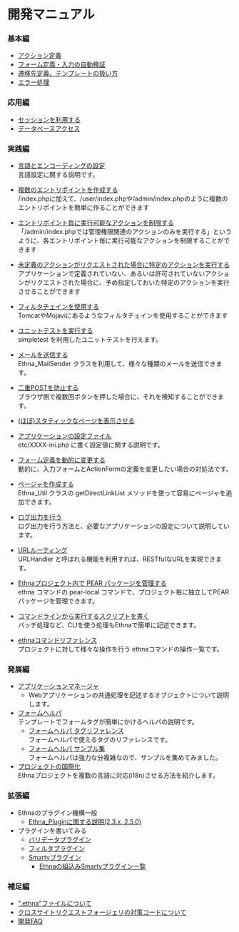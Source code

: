 # 開発マニュアル

### 基本編

- [アクション定義](dev_guide-action.md)
- [フォーム定義・入力の自動検証](dev_guide-form.md)
- [遷移先定義、テンプレートの扱い方](dev_guide-forward.md)
- [エラー処理](dev_guide-error.md)

### 応用編

- [セッションを利用する](dev_guide-app-session.md)
- [データベースアクセス](dev_guide-db.md)

### 実践編

- [言語とエンコーディングの設定](dev_guide-app-setlanguage.md)  
言語設定に関する説明です。
- [複数のエントリポイントを作成する](dev_guide-app-multientrypoint.md)  
/index.phpに加えて、/user/index.phpや/admin/index.phpのように複数のエントリポイントを簡単に作ることができます

- [エントリポイント毎に実行可能なアクションを制限する](dev_guide-app-limitentrypoint.md)  
「/admin/index.phpでは管理権限関連のアクションのみを実行する」というように、各エントリポイント毎に実行可能なアクションを制限することができます
- [未定義のアクションがリクエストされた場合に特定のアクションを実行する](dev_guide-app-fallbackentrypoint.md)  
アプリケーションで定義されていない、あるいは許可されていないアクションがリクエストされた場合に、予め指定しておいた特定のアクションを実行させることができます
- [フィルタチェインを使用する](dev_guide-app-filterchain.md)  
TomcatやMojaviにあるようなフィルタチェインを使用することができます
- [ユニットテストを実行する](dev_guide-misc-unittest.md)  
simpletest を利用したユニットテストを行えます。
- [メールを送信する](dev_guide-app-mail.md)  
Ethna_MailSender クラスを利用して、様々な種類のメールを送信できます。
- [二重POSTを防止する](dev_guide-app-duplicatepost.md)  
ブラウザ側で複数回ボタンを押した場合に、それを検知することができます。
- [(ほぼ)スタティックなページを表示させる](dev_guide-app-static.md)
- [アプリケーションの設定ファイル](dev_guide-app-config.md)  
etc/XXXX-ini.php に書く設定値に関する説明です。
- [フォーム定義を動的に変更する](dev_guide-app-dynamicform.md)  
動的に、入力フォームとActionFormの定義を変更したい場合の対処法です。
- [ページャを作成する](dev_guide-misc-pager.md)  
Ethna_Util クラスの getDirectLinkList メソッドを使って容易にページャを追加できます。
- [ログ出力を行う](dev_guide-log.md)  
ログ出力を行う方法と、必要なアプリケーションの設定について説明しています。
- [URLルーティング](dev_guide-urlhandler.md)  
URLHandler と呼ばれる機能を利用すれば、RESTfulなURLを実現できます。
- [Ethnaプロジェクト内で PEAR パッケージを管理する](dev_guide-pearlocal.md)  
ethna コマンドの pear-local コマンドで、プロジェクト毎に独立してPEARパッケージを管理できます。
- [コマンドラインから実行するスクリプトを書く](dev_guide-cli.md)  
バッチ処理など、CLIを使う処理もEthnaで簡単に記述できます。
- [ethnaコマンドリファレンス](dev_guide-ethna_command.md)  
プロジェクトに対して様々な操作を行う ethnaコマンドの操作一覧です。

### 発展編

- [アプリケーションマネージャ](dev_guide-appobj-manager.md)  
  - Webアプリケーションの共通処理を記述するオブジェクトについて説明します。
- [フォームヘルパ](dev_guide-view-form_helper.md)  
テンプレートでフォームタグが簡単にかけるヘルパの説明です。
  - [フォームヘルパ タグリファレンス](dev_guide-view-form_helper-ref.md)  
フォームヘルパで使えるタグのリファレンスです。
  - [フォームヘルパ サンプル集](dev_guide-view-form_helper-samples.md)  
フォームヘルパは強力な分複雑なので、サンプルを集めてみました。
- [プロジェクトの国際化](dev_guide-i18n.md)  
Ethnaプロジェクトを複数の言語に対応(i18n)させる方法を紹介します。

### 拡張編

- Ethnaのプラグイン機構一般
  - [Ethna_Pluginに関する説明(2.3.x, 2.5.0)](dev_guide-plugin.md)
- プラグインを書いてみる
  - [バリデータプラグイン](dev_guide-form-validate_with_plugin.md)
  - [フィルタプラグイン](dev-guide-make-filterplugin.md)
  - [Smartyプラグイン](dev-guide-make-smartyplugin.md)
    - [Ethnaの組込みSmartyプラグイン一覧](dev_guide-view-smarty-plugin.md)  

### 補足編
- [".ethna"ファイルについて](dev_resourcefile.md)
- [クロスサイトリクエストフォージェリの対策コードについて](dev_guide-csrf.md)
- [開発FAQ](faq-dev_guide_faq.md)
